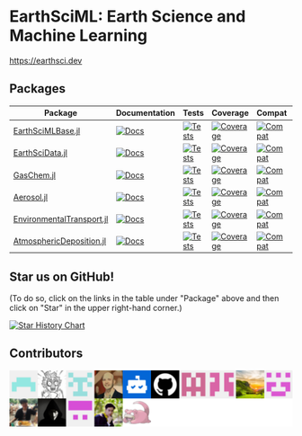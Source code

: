 # EarthSciML: Earth Science and Machine Learning

https://earthsci.dev

## Packages

| Package  | Documentation | Tests | Coverage | Compat | Formatting |
| ------------- | ------------- | ------------- | ------------- | ------------- | ------------- |
| [EarthSciMLBase.jl](https://github.com/EarthSciML/EarthSciMLBase.jl)  | [![Docs](https://img.shields.io/badge/docs-stable-blue.svg)](https://EarthSciML.github.io/EarthSciMLBase.jl/stable)  | [![Tests](https://github.com/EarthSciML/EarthSciMLBase.jl/actions/workflows/Tests.yml/badge.svg?branch=main)](https://github.com/EarthSciML/EarthSciMLBase.jl/actions/workflows/Tests.yml?query=branch%3Amain) | [![Coverage](https://codecov.io/gh/EarthSciML/EarthSciMLBase.jl/branch/main/graph/badge.svg)](https://codecov.io/gh/EarthSciML/EarthSciMLBase.jl) | [![Compat](https://github.com/EarthSciML/EarthSciMLBase.jl/actions/workflows/Downgrade.yml/badge.svg?branch=main)](https://github.com/EarthSciML/EarthSciMLBase.jl/actions/workflows/Downgrade.yml?query=branch%3Amain) | [![Format](https://github.com/EarthSciML/EarthSciMLBase.jl/actions/workflows/FormatCheck.yml/badge.svg?branch=main)](https://github.com/EarthSciML/EarthSciMLBase.jl/actions/workflows/FormatCheck.yml?query=branch%3Amain)
| [EarthSciData.jl](https://github.com/EarthSciML/EarthSciData.jl)  | [![Docs](https://img.shields.io/badge/docs-stable-blue.svg)](https://EarthSciML.github.io/EarthSciData.jl/stable)  | [![Tests](https://github.com/EarthSciML/EarthSciData.jl/actions/workflows/Tests.yml/badge.svg?branch=main)](https://github.com/EarthSciML/EarthSciData.jl/actions/workflows/Tests.yml?query=branch%3Amain) | [![Coverage](https://codecov.io/gh/EarthSciML/EarthSciData.jl/branch/main/graph/badge.svg)](https://codecov.io/gh/EarthSciML/EarthSciData.jl) | [![Compat](https://github.com/EarthSciML/EarthSciData.jl/actions/workflows/Downgrade.yml/badge.svg?branch=main)](https://github.com/EarthSciML/EarthSciData.jl/actions/workflows/Downgrade.yml?query=branch%3Amain) | [![Format](https://github.com/EarthSciML/EarthSciData.jl/actions/workflows/FormatCheck.yml/badge.svg?branch=main)](https://github.com/EarthSciML/EarthSciData.jl/actions/workflows/FormatCheck.yml?query=branch%3Amain)
| [GasChem.jl](https://github.com/EarthSciML/GasChem.jl)  | [![Docs](https://img.shields.io/badge/docs-stable-blue.svg)](https://EarthSciML.github.io/GasChem.jl/stable)  | [![Tests](https://github.com/EarthSciML/GasChem.jl/actions/workflows/Tests.yml/badge.svg?branch=main)](https://github.com/EarthSciML/GasChem.jl/actions/workflows/Tests.yml?query=branch%3Amain) | [![Coverage](https://codecov.io/gh/EarthSciML/GasChem.jl/branch/main/graph/badge.svg)](https://codecov.io/gh/EarthSciML/GasChem.jl) | [![Compat](https://github.com/EarthSciML/GasChem.jl/actions/workflows/Downgrade.yml/badge.svg?branch=main)](https://github.com/EarthSciML/GasChem.jl/actions/workflows/Downgrade.yml?query=branch%3Amain) | [![Format](https://github.com/EarthSciML/GasChem.jl/actions/workflows/FormatCheck.yml/badge.svg?branch=main)](https://github.com/EarthSciML/GasChem.jl/actions/workflows/FormatCheck.yml?query=branch%3Amain)
| [Aerosol.jl](https://github.com/EarthSciML/Aerosol.jl)  | [![Docs](https://img.shields.io/badge/docs-stable-blue.svg)](https://EarthSciML.github.io/Aerosol.jl/stable)  | [![Tests](https://github.com/EarthSciML/Aerosol.jl/actions/workflows/Tests.yml/badge.svg?branch=main)](https://github.com/EarthSciML/Aerosol.jl/actions/workflows/Tests.yml?query=branch%3Amain) | [![Coverage](https://codecov.io/gh/EarthSciML/Aerosol.jl/branch/main/graph/badge.svg)](https://codecov.io/gh/EarthSciML/Aerosol.jl) | [![Compat](https://github.com/EarthSciML/Aerosol.jl/actions/workflows/Downgrade.yml/badge.svg?branch=main)](https://github.com/EarthSciML/Aerosol.jl/actions/workflows/Downgrade.yml?query=branch%3Amain) | [![Format](https://github.com/EarthSciML/Aerosol.jl/actions/workflows/FormatCheck.yml/badge.svg?branch=main)](https://github.com/EarthSciML/Aerosol.jl/actions/workflows/FormatCheck.yml?query=branch%3Amain)
| [EnvironmentalTransport.jl](https://github.com/EarthSciML/EnvironmentalTransport.jl)  | [![Docs](https://img.shields.io/badge/docs-stable-blue.svg)](https://EarthSciML.github.io/EnvironmentalTransport.jl/stable)  | [![Tests](https://github.com/EarthSciML/EnvironmentalTransport.jl/actions/workflows/Tests.yml/badge.svg?branch=main)](https://github.com/EarthSciML/EnvironmentalTransport.jl/actions/workflows/Tests.yml?query=branch%3Amain) | [![Coverage](https://codecov.io/gh/EarthSciML/EnvironmentalTransport.jl/branch/main/graph/badge.svg)](https://codecov.io/gh/EarthSciML/EnvironmentalTransport.jl) | [![Compat](https://github.com/EarthSciML/EnvironmentalTransport.jl/actions/workflows/Downgrade.yml/badge.svg?branch=main)](https://github.com/EarthSciML/EnvironmentalTransport.jl/actions/workflows/Downgrade.yml?query=branch%3Amain) | [![Format](https://github.com/EarthSciML/EnvironmentalTransport.jl/actions/workflows/FormatCheck.yml/badge.svg?branch=main)](https://github.com/EarthSciML/EnvironmentalTransport.jl/actions/workflows/FormatCheck.yml?query=branch%3Amain)
| [AtmosphericDeposition.jl](https://github.com/EarthSciML/AtmosphericDeposition.jl)  | [![Docs](https://img.shields.io/badge/docs-stable-blue.svg)](https://EarthSciML.github.io/AtmosphericDeposition.jl/stable)  | [![Tests](https://github.com/EarthSciML/AtmosphericDeposition.jl/actions/workflows/Tests.yml/badge.svg?branch=main)](https://github.com/EarthSciML/AtmosphericDeposition.jl/actions/workflows/Tests.yml?query=branch%3Amain) | [![Coverage](https://codecov.io/gh/EarthSciML/AtmosphericDeposition.jl/branch/main/graph/badge.svg)](https://codecov.io/gh/EarthSciML/AtmosphericDeposition.jl) | [![Compat](https://github.com/EarthSciML/AtmosphericDeposition.jl/actions/workflows/Downgrade.yml/badge.svg?branch=main)](https://github.com/EarthSciML/AtmosphericDeposition.jl/actions/workflows/Downgrade.yml?query=branch%3Amain) | [![Format](https://github.com/EarthSciML/AtmosphericDeposition.jl/actions/workflows/FormatCheck.yml/badge.svg?branch=main)](https://github.com/EarthSciML/AtmosphericDeposition.jl/actions/workflows/FormatCheck.yml?query=branch%3Amain)

## Star us on GitHub!
(To do so, click on the links in the table under "Package" above and then click on "Star" in the upper right-hand corner.)

[![Star History Chart](https://api.star-history.com/svg?repos=EarthSciML/EarthSciMLBase.jl,EarthSciML/EarthSciMLData.jl,EarthSciML/GasChem.jl,EarthSciML/EnvironmentalTransport.jl,EarthSciML/Aerosol.jl,EarthSciML/AtmosphericDeposition.jl)](https://www.star-history.com/#EarthSciML/EarthSciMLBase.jl&EarthSciML/EarthSciMLData.jl&EarthSciML/GasChem.jl&EarthSciML/EnvironmentalTransport.jl&EarthSciML/Aerosol.jl&EarthSciML/AtmosphericDeposition.jl)

## Contributors

![Contributors](https://github.com/EarthSciML/.github/blob/main/contributors.svg)
